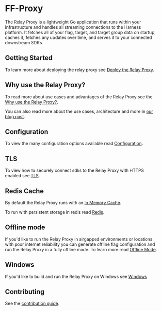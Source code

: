 # FF-Proxy

The Relay Proxy is a lightweight Go application that runs within your infrastructure and handles all streaming connections to the Harness platform. It fetches all of your flag, target, and target group data on startup, caches it, fetches any updates over time, and serves it to your connected downstream SDKs.

## Getting Started
To learn more about deploying the relay proxy see [Deploy the Relay Proxy](https://docs.harness.io/article/rae6uk12hk-deploy-relay-proxy).

## Why use the Relay Proxy?
To read more about use cases and advantages of the Relay Proxy see the [Why use the Relay Proxy?](https://docs.harness.io/article/q0kvq8nd2o-relay-proxy#why_use_the_relay_proxy).

You can also read more about the use cases, architecture and more in [our blog post](https://harness.io/blog/in-depth-feature-flags-relay-proxy).


## Configuration
To view the many configuration options available read [Configuration](./docs/configuration.md).

## TLS
To view how to securely connect sdks to the Relay Proxy with HTTPS enabled see [TLS](./docs/tls.md).

## Redis Cache
By default the Relay Proxy runs with an [In Memory Cache](./docs/in_memory_cache.md).

To run with persistent storage in redis read [Redis](./docs/redis_cache.md).

## Offline mode
If you'd like to run the Relay Proxy in airgapped environments or locations with poor internet reliability you can generate offline flag configuration and run the Relay Proxy in a fully offline mode. To learn more read [Offline Mode](./docs/offline.md).

## Windows
If you'd like to build and run the Relay Proxy on Windows see [Windows](./docs/windows.md)

## Contributing
See the [contribution guide](CONTRIBUTING.md).